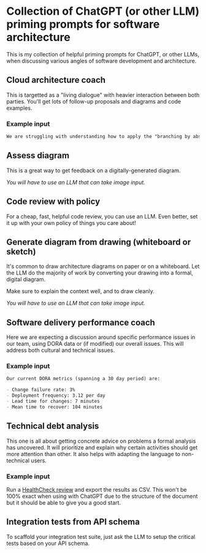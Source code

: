 # Collection of ChatGPT (or other LLM) priming prompts for software architecture

This is my collection of helpful priming prompts for ChatGPT, or other LLMs, when discussing various angles of software development and architecture.

## Cloud architecture coach

This is targetted as a "living dialogue" with heavier interaction between both parties. You'll get lots of follow-up proposals and diagrams and code examples.

### Example input

```md
We are struggling with understanding how to apply the "branching by abstraction" notion to our serverless functions. Currently, we have lots of integration issues and have no API versioning. We want to use this pattern to evolve and increase the stability.
```

## Assess diagram

This is a great way to get feedback on a digitally-generated diagram.

_You will have to use an LLM that can take image input._

## Code review with policy

For a cheap, fast, helpful code review, you can use an LLM. Even better, set it up with your own policy of things you care about!

## Generate diagram from drawing (whiteboard or sketch)

It's common to draw architecture diagrams on paper or on a whiteboard. Let the LLM do the majority of work by converting your drawing into a formal, digital diagram.

Make sure to explain the context well, and to draw cleanly.

_You will have to use an LLM that can take image input._

## Software delivery performance coach

Here we are expecting a discussion around specific performance issues in our team, using DORA data or (if modified) our overall issues. This will address both cultural and technical issues.

### Example input

```md
Our current DORA metrics (spanning a 30 day period) are:

- Change failure rate: 3%
- Deployment frequency: 3.12 per day
- Lead time for changes: 7 minutes
- Mean time to recover: 104 minutes
```

## Technical debt analysis

This one is all about getting concrete advice on problems a formal analysis has uncovered. It will prioritize and explain why certain activities should get more attention than other. It also helps with adapting the language to non-technical users.

### Example input

Run a [HealthCheck review](https://docs.google.com/spreadsheets/d/18uoetVewKqLgwOBw8l256eT0aLIFoJyWdo2IE_ZbAHg/copy) and export the results as CSV. This won't be 100% exact when using with ChatGPT due to the structure of the document but it should be able to give you a good start.

## Integration tests from API schema

To scaffold your integration test suite, just ask the LLM to setup the critical tests based on your API schema.
